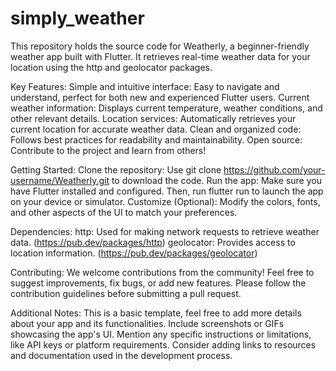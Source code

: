 # simply_weather

This repository holds the source code for Weatherly, a beginner-friendly weather app built with Flutter. It retrieves real-time weather data for your location using the http and geolocator packages.

Key Features:
Simple and intuitive interface: Easy to navigate and understand, perfect for both new and experienced Flutter users.
Current weather information: Displays current temperature, weather conditions, and other relevant details.
Location services: Automatically retrieves your current location for accurate weather data.
Clean and organized code: Follows best practices for readability and maintainability.
Open source: Contribute to the project and learn from others!

Getting Started:
Clone the repository: Use git clone https://github.com/your-username/Weatherly.git to download the code.
Run the app: Make sure you have Flutter installed and configured. Then, run flutter run to launch the app on your device or simulator.
Customize (Optional): Modify the colors, fonts, and other aspects of the UI to match your preferences.

Dependencies:
http: Used for making network requests to retrieve weather data. (https://pub.dev/packages/http)
geolocator: Provides access to location information. (https://pub.dev/packages/geolocator)

Contributing:
We welcome contributions from the community! Feel free to suggest improvements, fix bugs, or add new features. Please follow the contribution guidelines before submitting a pull request.

Additional Notes:
This is a basic template, feel free to add more details about your app and its functionalities.
Include screenshots or GIFs showcasing the app's UI.
Mention any specific instructions or limitations, like API keys or platform requirements.
Consider adding links to resources and documentation used in the development process.
